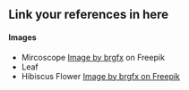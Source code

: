## Link your references in here




#### Images
-  Mircoscope <a href="https://www.freepik.com/free-vector/isolated-microscope-cartoon-design_26162355.htm#query=microscope&position=13&from_view=keyword&track=sph&uuid=6532ee0d-59fa-46de-933f-8b2b2a75c4d7">Image by brgfx</a> on Freepik
- Leaf 
- Hibiscus Flower <a href="https://www.freepik.com/free-vector/hibiscus-flower-with-leaf-isolated-white_14570698.htm#query=hibiscus%20flower&position=40&from_view=keyword&track=ais_user&uuid=8790b524-01ad-447f-8fe4-993d358e11ca">Image by brgfx on Freepik</a>